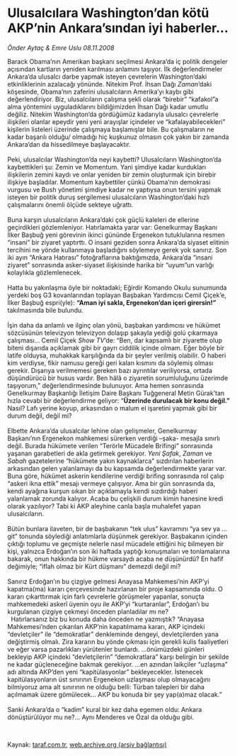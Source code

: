 # Ulusalcılara Washington’dan kötü AKP’nin Ankara’sından iyi haberler...

*Önder Aytaç & Emre Uslu 08.11.2008*

<div class="taraf_structure_2col_1zq">
<div class="margen_n">



 <p>Barack Obama’nın Amerikan başkanı seçilmesi Ankara’da iç politik dengeler açısından kartların yeniden karılması anlamını taşıyor. İlk değerlendirmeler Ankara’da ulusalcı darbe yapmak isteyen çevrelerin Washington’daki etkinliklerinin azalacağı yönünde. Nitekim Prof. İhsan Dağı <i>Zaman</i>’daki köşesinde, Obama’nın zaferini ulusalcıların Amerika’yı kaybı gibi değerlendiriyor. Biz, ulusalcıların çalışma şekli olarak “birebir” “kafakol”a alma yöntemini uyguladıklarını bildiğimizden İhsan Dağı kadar umutlu değiliz. Nitekim Washington’da gördüğümüz kadarıyla ulusalcı çevrelerle ilişkileri olanlar epeydir yeni yeni arayışlar içindeler ve “kafalayabilecekleri” kişilerin listeleri üzerinde çalışmaya başlamışlar bile. Bu çalışmaların ne kadar başarılı olduğu/ olmadığı hiç kuşkunuz olmasın çok yakın bir zamanda Ankara’dan da hissedilmeye başlayacaktır. <br/><br/>Peki, ulusalcılar Washington’da neyi kaybetti? Ulusalcıların Washington’da kaybettikleri şu: Zemin ve Momentum. Yani şimdiye kadar kurdukları ilişkilerin zemini kaydı ve onlar yeniden bir zemin oluşturmak için birebir ilişkiye başladılar. Momentum kaybettiler çünkü Obama’nın demokrasi vurgusu ve Bush yönetimi şimdiye kadar ne yaptıysa onun tersini yapmak isteyen bir politik duruş sergilemesi ulusalcıların Washington’daki hızlı çalışmalarını önemli ölçüde sekteye uğrattı. <br/><br/>Buna karşın ulusalcıların Ankara’daki çok güçlü kaleleri de ellerine geçirdikleri gözlemleniyor. Hatırlamakta yarar var: Genelkurmay Başkanı İlker Başbuğ yeni görevinin ikinci gününde Ergenekon tutuklularına resmen “insani” bir ziyaret yaptırttı. O insani geziden sonra Ankara’da siyaset elitinin tercihini ne yönde kullanmaya başladığını söylemeye gerek yok sanırız. Son iki ayın “Ankara Hatırası” fotoğraflarına baktığımızda, Ankara’da “insani ziyaret” sonrasında asker-siyaset ilişkisinde harika bir “uyum”un varlığı kolaylıkla gözlemlenecek. <br/><br/>Hatta bu yakınlaşma öyle bir noktadaki; Eğirdir Komando Okulu sunumunda yerdeki boş G3 kovanlarından toplayan Başbakan Yardımcısı Cemil Çiçek’e, İlker Başbuğ espri(yle): <b>“Aman iyi sakla, Ergenekon’dan içeri girersin!” </b>takılmasında bile bulundu. <br/><br/>İşin daha da anlamlı ve ilginç olan yönü, başbakan yardımcısı ve hükümet sözcüsünün televizyon televizyon dolaşıp şakayla yediği golü çıkarmaya çalışması... Cemil Çiçek <i>Show TV</i>’de: “Ben, dar kapsamlı bir ziyarette olup biteni dışarıda açıklamak gibi bir gayrı ciddilik içinde olmam. Eğer böyle bir latife olduysa, muhakkak karşılığında da bir şeyler verilmiş olabilir. O haberi kim verdiyse, fikir namusu gereği geri kalan kısmını da söylemiş olması gerekir. Dışarıya verilmemesi gereken bazı ayrıntılar veriliyorsa, ortada düşündürücü bir husus vardır. Ben hâlâ o ziyaretin sorumluluğunu üzerimde taşıyorum,” değerlendirmesinde bulunuyor. Ama hemen sonrasında Genelkurmay Başkanlığı İletişim Daire Başkanı Tuğgeneral Metin Gürak’tan hızla cevabi bir değerlendirme geliyor: “<b>Üzerinde durulacak bir konu değil.” </b>Nasıl? Lafı yerine koyup, arkasından o malum el işaretini yapmak gibi bir durum değil, değil mi? <br/><br/>Elbette Ankara’da ulusalcılar lehine olan gelişmeler, Genelkurmay Başkanı’nın Ergenekon mahkemesi sürerken verdiği –şaka- mesajla sınırlı değil. Burada hükümete verilen “Terörle Mücadele Brifingi” sonrasında yaşanan garabetleri de akla getirmek gerekiyor. <i>Yeni Şafak</i>, <i>Zaman</i> ve <i>Sabah</i> gazetelerine “hükümete yakın kaynaklarca” sızdırılan haberlerin arkasından gelen yalanlamayı da bu kapsamda değerlendirmekte yarar var. Buna göre, hükümet askerin kendilerine verdiği brifing sonrasında rol çalıp “askeri ikna ettik” mesajı vermeye çalışıyor. Ama bir gün sonrasında da, kendi ayağına kurşun sıkan bir açıklamayla kendi sızdırdığı haberi yalanlamak zorunda kalıyor. Acaba bu çelişkili durum kimin hanesine kredi olarak yazılıyor? Tabi ki AKP aleyhine canla başla muhalefet yapan ulusalcıların. <br/><br/>Bütün bunlara ilaveten, bir de başbakanın “tek ulus” kavramını “ya sev ya ... git” tonunda söylediği anlatımlarla düşünmek gerekiyor. Başbakanın içinden çıktığı toplumu ve geçmişte nelerle nasıl mücadele ettiğini hiç bilmeyen bir kişi, yalnızca Erdoğan’ın son iki haftada yaptığı konuşmaları ve tonlamalarına bakarak, onun hakkında bir hükme varsaydı acaba ne düşünürdü? En hafif değimiyle; “iflah olmaz bir Kürt düşmanı” demezdi değil mi? <br/><br/>Sanırız Erdoğan’ın bu çizgiye gelmesi Anayasa Mahkemesi’nin AKP’yi kapatma(ma) kararı çerçevesinde hazırlanan bir proje kapsamında oldu. O kararı çıkarttırmak için farlı çevrelerle görüşmeler yapanlar, sonuçta mahkemedeki askerî üyenin oyu ile AKP’yi “kurtaranlar”, Erdoğan’ı bu kurgulanan çizgiye çekmeyi önceden planladılar mı ne? <br/>  Hatırlarsanız biz bu konuda daha önceden ne yazmıştık? “Anayasa Mahkemesi’nden çıkarılan AKP’nin kapatılmama kararı, AKP içindeki “devletçiler” ile “demokratlar” denkleminde dengeyi, devletçilerden yana değiştirmiş olmalı. Zira kararın bu yönde çıkması için gerekli kulis faaliyetleri ve eğer varsa pazarlıkları yürütenler bunlardı. ...önümüzdeki günleri bekleyip AKP içindeki “devletçilerin” “demokratlara” karşı belirgin bir şekilde ne kadar güçleneceğine bakmak gerekiyor. ...en azından laikçiler “uzlaşma” adı altında AKP’den yeni “kapitülasyonlar” bekleyecekler. İstenecek kapitülasyonların üst sınırının Ergenekon uzlaşması olup olmayacağını bilmiyoruz ama alt sınırının ne olduğu belli: Türban talepleri bir daha açılmamak üzere gömülecek... AKP bu konuda bir şey yap(a)maz olacak.” <br/><br/>Sanki Ankara’da o “kadim” kural bir kez daha egemen oldu: Ankara dönüştürülüyor mu ne?... Aynı Menderes ve Özal da olduğu gibi. </p>

<br/>


<div id="taraf_not">
</div>

</div>


</div>

Kaynak: [taraf.com.tr](http://www.taraf.com.tr:80/makale/2583.htm), [web.archive.org (arşiv bağlantısı)](http://web.archive.org/web/20090422061100/http://www.taraf.com.tr:80/makale/2583.htm)
